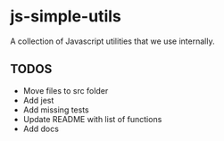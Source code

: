 # js-simple-utils

A collection of Javascript utilities that we use internally.

## TODOS

- Move files to src folder
- Add jest
- Add missing tests
- Update README with list of functions
- Add docs
